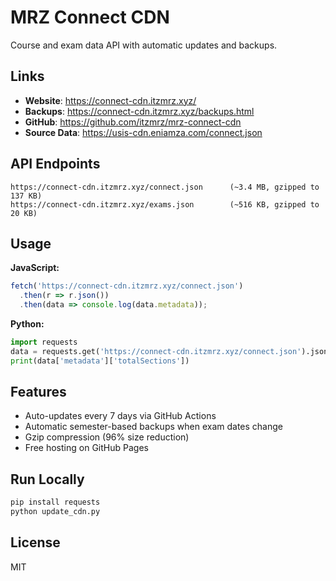 # MRZ Connect CDN

Course and exam data API with automatic updates and backups.

## Links

- **Website**: https://connect-cdn.itzmrz.xyz/
- **Backups**: https://connect-cdn.itzmrz.xyz/backups.html
- **GitHub**: https://github.com/itzmrz/mrz-connect-cdn
- **Source Data**: https://usis-cdn.eniamza.com/connect.json

## API Endpoints

```
https://connect-cdn.itzmrz.xyz/connect.json      (~3.4 MB, gzipped to 137 KB)
https://connect-cdn.itzmrz.xyz/exams.json        (~516 KB, gzipped to 20 KB)
```

## Usage

**JavaScript:**
```js
fetch('https://connect-cdn.itzmrz.xyz/connect.json')
  .then(r => r.json())
  .then(data => console.log(data.metadata));
```

**Python:**
```python
import requests
data = requests.get('https://connect-cdn.itzmrz.xyz/connect.json').json()
print(data['metadata']['totalSections'])
```

## Features

- Auto-updates every 7 days via GitHub Actions
- Automatic semester-based backups when exam dates change
- Gzip compression (96% size reduction)
- Free hosting on GitHub Pages

## Run Locally

```bash
pip install requests
python update_cdn.py
```

## License

MIT
